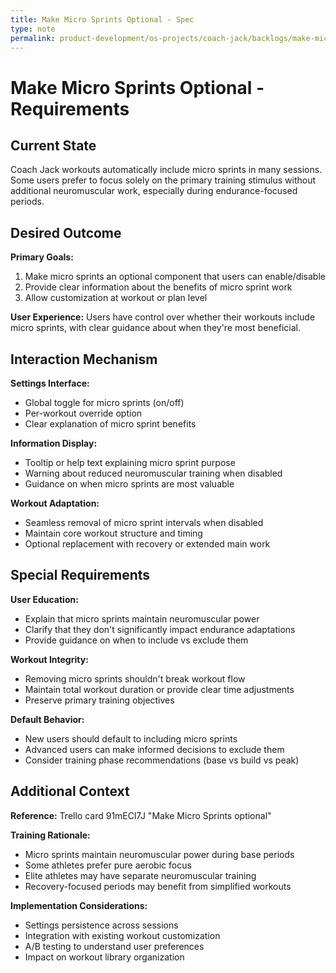 ```yaml
---
title: Make Micro Sprints Optional - Spec
type: note
permalink: product-development/os-projects/coach-jack/backlogs/make-micro-sprints-optional-spec
---
```


# Make Micro Sprints Optional - Requirements

## Current State

Coach Jack workouts automatically include micro sprints in many sessions. Some users prefer to focus solely on the primary training stimulus without additional neuromuscular work, especially during endurance-focused periods.

## Desired Outcome  

**Primary Goals:**
1. Make micro sprints an optional component that users can enable/disable
2. Provide clear information about the benefits of micro sprint work
3. Allow customization at workout or plan level

**User Experience:** Users have control over whether their workouts include micro sprints, with clear guidance about when they're most beneficial.

## Interaction Mechanism

**Settings Interface:**
- Global toggle for micro sprints (on/off)
- Per-workout override option
- Clear explanation of micro sprint benefits

**Information Display:**
- Tooltip or help text explaining micro sprint purpose
- Warning about reduced neuromuscular training when disabled
- Guidance on when micro sprints are most valuable

**Workout Adaptation:**
- Seamless removal of micro sprint intervals when disabled
- Maintain core workout structure and timing
- Optional replacement with recovery or extended main work

## Special Requirements

**User Education:**
- Explain that micro sprints maintain neuromuscular power
- Clarify that they don't significantly impact endurance adaptations
- Provide guidance on when to include vs exclude them

**Workout Integrity:**
- Removing micro sprints shouldn't break workout flow
- Maintain total workout duration or provide clear time adjustments
- Preserve primary training objectives

**Default Behavior:**
- New users should default to including micro sprints
- Advanced users can make informed decisions to exclude them
- Consider training phase recommendations (base vs build vs peak)

## Additional Context

**Reference:** Trello card 91mECl7J "Make Micro Sprints optional"

**Training Rationale:**
- Micro sprints maintain neuromuscular power during base periods
- Some athletes prefer pure aerobic focus
- Elite athletes may have separate neuromuscular training
- Recovery-focused periods may benefit from simplified workouts

**Implementation Considerations:**
- Settings persistence across sessions
- Integration with existing workout customization
- A/B testing to understand user preferences
- Impact on workout library organization